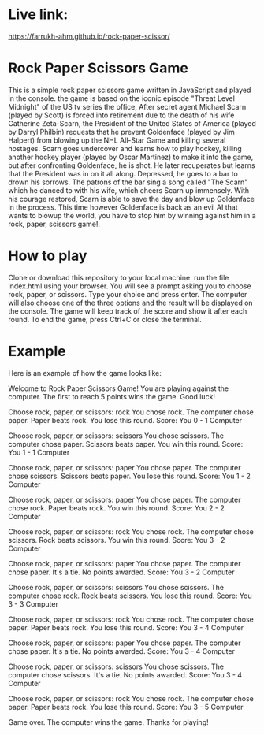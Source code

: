 # Live link:
https://farrukh-ahm.github.io/rock-paper-scissor/

# Rock Paper Scissors Game
This is a simple rock paper scissors game written in JavaScript and played in the console. the game is based on the iconic episode "Threat Level Midnight" of the US tv series the office, After secret agent Michael Scarn (played by Scott) is forced into retirement due to the death of his wife Catherine Zeta-Scarn, the President of the United States of America (played by Darryl Philbin) requests that he prevent Goldenface (played by Jim Halpert) from blowing up the NHL All-Star Game and killing several hostages. Scarn goes undercover and learns how to play hockey, killing another hockey player (played by Oscar Martinez) to make it into the game, but after confronting Goldenface, he is shot. He later recuperates but learns that the President was in on it all along. Depressed, he goes to a bar to drown his sorrows. The patrons of the bar sing a song called "The Scarn" which he danced to with his wife, which cheers Scarn up immensely. With his courage restored, Scarn is able to save the day and blow up Goldenface in the process. This time however Goldenface is back as an evil AI that wants to blowup the world, you have to stop him by winning against him in a rock, paper, scissors game!.

# How to play
Clone or download this repository to your local machine.
run the file index.html using your browser.
You will see a prompt asking you to choose rock, paper, or scissors. Type your choice and press enter.
The computer will also choose one of the three options and the result will be displayed on the console.
The game will keep track of the score and show it after each round.
To end the game, press Ctrl+C or close the terminal.

# Example
Here is an example of how the game looks like:

Welcome to Rock Paper Scissors Game!
You are playing against the computer.
The first to reach 5 points wins the game.
Good luck!

Choose rock, paper, or scissors: rock
You chose rock.
The computer chose paper.
Paper beats rock. You lose this round.
Score: You 0 - 1 Computer

Choose rock, paper, or scissors: scissors
You chose scissors.
The computer chose paper.
Scissors beats paper. You win this round.
Score: You 1 - 1 Computer

Choose rock, paper, or scissors: paper
You chose paper.
The computer chose scissors.
Scissors beats paper. You lose this round.
Score: You 1 - 2 Computer

Choose rock, paper, or scissors: paper
You chose paper.
The computer chose rock.
Paper beats rock. You win this round.
Score: You 2 - 2 Computer

Choose rock, paper, or scissors: rock
You chose rock.
The computer chose scissors.
Rock beats scissors. You win this round.
Score: You 3 - 2 Computer

Choose rock, paper, or scissors: paper
You chose paper.
The computer chose paper.
It's a tie. No points awarded.
Score: You 3 - 2 Computer

Choose rock, paper, or scissors: scissors
You chose scissors.
The computer chose rock.
Rock beats scissors. You lose this round.
Score: You 3 - 3 Computer

Choose rock, paper, or scissors: rock
You chose rock.
The computer chose paper.
Paper beats rock. You lose this round.
Score: You 3 - 4 Computer

Choose rock, paper, or scissors: paper
You chose paper.
The computer chose paper.
It's a tie. No points awarded.
Score: You 3 - 4 Computer

Choose rock, paper, or scissors: scissors
You chose scissors.
The computer chose scissors.
It's a tie. No points awarded.
Score: You 3 - 4 Computer

Choose rock, paper, or scissors: rock
You chose rock.
The computer chose paper.
Paper beats rock. You lose this round.
Score: You 3 - 5 Computer

Game over. The computer wins the game.
Thanks for playing!

